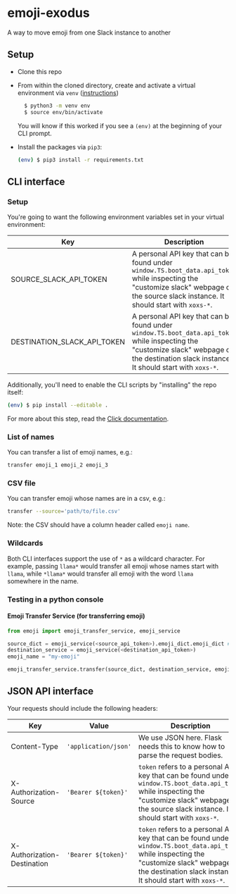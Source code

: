 # emoji-exodus

A way to move emoji from one Slack instance to another

## Setup

- Clone this repo

- From within the cloned directory, create and activate a virtual environment via `venv` ([instructions](https://packaging.python.org/guides/installing-using-pip-and-virtual-environments/))

  ```sh
    $ python3 -m venv env
    $ source env/bin/activate
  ```
  You will know if this worked if you see a `(env)` at the beginning of your CLI prompt.

- Install the packages via `pip3`:

  ```sh
  (env) $ pip3 install -r requirements.txt
  ```

## CLI interface

### Setup

You're going to want the following environment variables set in your virtual environment:

  | Key  | Description |
  | ------------- | ------------- |
  | SOURCE_SLACK_API_TOKEN  | A personal API key that can be found under `window.TS.boot_data.api_token` while inspecting the "customize slack" webpage of the source slack instance.  It should start with `xoxs-*`. |
  | DESTINATION_SLACK_API_TOKEN  | A personal API key that can be found under `window.TS.boot_data.api_token` while inspecting the "customize slack" webpage of the destination slack instance.  It should start with `xoxs-*`. |

Additionally, you'll need to enable the CLI scripts by "installing" the repo itself:

```sh
(env) $ pip install --editable .
```

For more about this step, read the [Click documentation](https://click.palletsprojects.com/en/5.x/setuptools/#setuptools-integration).

### List of names

You can transfer a list of emoji names, e.g.:
```sh
transfer emoji_1 emoji_2 emoji_3
```

### CSV file

You can transfer emoji whose names are in a csv, e.g.:
```sh
transfer --source='path/to/file.csv'
```

Note: the CSV should have a column header called `emoji name`.

### Wildcards

Both CLI interfaces support the use of `*` as a wildcard character. For example,
passing `llama*` would transfer all emoji whose names start with `llama`, while `*llama*` would
transfer all emoji with the word `llama` somewhere in the name.



### Testing in a python console

#### Emoji Transfer Service (for transferring emoji)

```python
from emoji import emoji_transfer_service, emoji_service

source_dict = emoji_service(<source_api_token>).emoji_dict.emoji_dict # don't ask.
destination_service = emoji_service(<destination_api_token>)
emoji_name = "my-emoji"

emoji_transfer_service.transfer(source_dict, destination_service, emoji_name)
```

## JSON API interface

Your requests should include the following headers:

  | Key  | Value | Description |
  | ------------- | ------------- | -------------- |
  | Content-Type | `'application/json'` | We use JSON here.  Flask needs this to know how to parse the request bodies. |
  | X-Authorization-Source | `'Bearer ${token}'` | `token` refers to a personal API key that can be found under `window.TS.boot_data.api_token` while inspecting the "customize slack" webpage of the source slack instance.  It should start with `xoxs-*`. |
  | X-Authorization-Destination  | `'Bearer ${token}'` | `token` refers to a personal API key that can be found under `window.TS.boot_data.api_token` while inspecting the "customize slack" webpage of the destination slack instance.  It should start with `xoxs-*`. |

